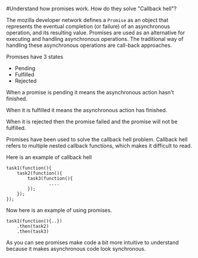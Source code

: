 #Understand how promises work. How do they solve "Callback hell"?

The mozilla developer network defines a `Promise` as an object that represents the eventual completion (or failure) of an asynchronous operation, and its resulting value. Promises are used as an alternative for executing and handling asynchronous operations. The traditional way of handling these asynchronous operations are call-back approaches.

Promises have 3 states
	
* Pending
* Fulfilled
* Rejected

When a promise is pending it means the asynchronous action hasn't finished.

When it is fulfilled it means the asynchronous action has finished.

When it is rejected then the promise failed and the promise will not be fulfilled.

Promises have been used to solve the callback hell problem. Callback hell refers to multiple nested callback functions, which makes it difficult to read.

Here is an example of callback hell

```
task1(function(){
    task2(function(){
        task3(function(){
                ....
        });
    });
});

```

Now here is an example of using promises.

```
task1(function(){..})
    .then(task2)
    .then(task3)

```

As you can see promises make code a bit more intuitive to understand because it makes asynchronous code look synchronous.

